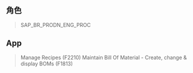 ## 角色
> SAP_BR_PRODN_ENG_PROC
## App
> Manage Recipes (F2210)
> Maintain Bill Of Material - Create, change & display BOMs (F1813)